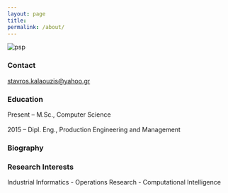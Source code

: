 ```yaml
---
layout: page
title: 
permalink: /about/
---
```




 ![psp](http://tracer.lcc.uma.es/problems/psp/ingsw-instance.gif )


### Contact                                                      
[stavros.kalaouzis@yahoo.gr](mailto:stavros.kalaouzis@yahoo.gr)  

### Education
Present – M.Sc., Computer Science       <br />                                                  
2015 – Dipl. Eng., Production Engineering and Management

### Biography 


### Research Interests                                                  
Industrial Informatics - Operations Research - Computational Intelligence 



